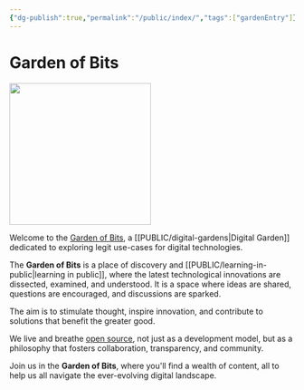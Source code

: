 ```yaml
---
{"dg-publish":true,"permalink":"/public/index/","tags":["gardenEntry"]}
---
```



# Garden of Bits

<img src="/assets/images/logo.svg" width="250" height="250"></img>

Welcome to the [Garden of Bits](https://gardenofbits.com/), a [[PUBLIC/digital-gardens\|Digital Garden]] dedicated to exploring legit use-cases for digital technologies. 

The **Garden of Bits** is a place of discovery and [[PUBLIC/learning-in-public\|learning in public]], where the latest technological innovations are dissected, examined, and understood. It is a space where ideas are shared, questions are encouraged, and discussions are sparked. 

The aim is to stimulate thought, inspire innovation, and contribute to solutions that benefit the greater good. 

We live and breathe [open source](https://en.wikipedia.org/wiki/Open_source), not just as a development model, but as a philosophy that fosters collaboration, transparency, and community.

Join us in the **Garden of Bits**, where you'll find a wealth of content, all to help us all navigate the ever-evolving digital landscape.
